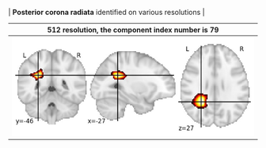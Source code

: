 


| **Posterior corona radiata** identified on various resolutions |

| 512 resolution, the component index number is 79|  
|:---:|  
| ![Component 512](../512/final/79.jpg "From component 512: Posterior corona radiata") |